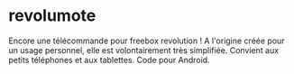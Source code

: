 revolumote
==========

Encore une télécommande pour freebox revolution !
A l'origine créée pour un usage personnel, elle est volontairement très simplifiée.
Convient aux petits téléphones et aux tablettes.
Code pour Android.

